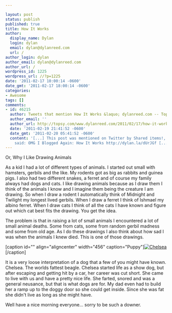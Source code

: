 ```yaml
---

layout: post
status: publish
published: true
title: How It Works
author:
  display_name: Dylan
  login: dylan
  email: dylan@dylanreed.com
  url: /
author_login: dylan
author_email: dylan@dylanreed.com
author_url: /
wordpress_id: 1225
wordpress_url: //?p=1225
date: '2011-02-17 10:00:14 -0600'
date_gmt: '2011-02-17 18:00:14 -0600'
categories:
- Awesome
tags: []
comments:
- id: 46215
  author: Tweets that mention How It Works &laquo; dylanreed.com -- Topsy.com
  author_email: ''
  author_url: http://topsy.com/www.dylanreed.com/2011/02/17/how-it-works/?utm_source=pingback&amp;utm_campaign=L2
  date: '2011-02-19 21:41:52 -0600'
  date_gmt: '2011-02-20 05:41:52 -0600'
  content: '[...] This post was mentioned on Twitter by Shared items!, dylan. dylan
    said: OMG I Blogged Again: How It Works http://dylan.la/dUrJGf [...]'
---
```


Or, Why I Like Drawing Animals

As a kid I had a lot of different types of animals. I started out small with hamsters, gerbils and the like. My rodents got as big as rabbits and guinea pigs. I also had two different snakes, a ferret and of course my family always had dogs and cats. I like drawing animals because as I draw them I think of the animals I know and I imagine them being the creature I am drawing. So when I draw a rodent I automatically think of Midnight and Twilight my longest lived gerbils. When I draw a ferret I think of Ishmael my albino ferret. When I draw cats I think of all the cats I have known and figure out which cat best fits the drawing. You get the idea.

The problem is that in raising a lot of small animals I encountered a lot of small animal deaths. Some from cats, some from random gerbil madness and some from old age. As I do these drawings I also think about how sad I was when the animals I knew died. This is one of those drawings.

[caption id="" align="aligncenter" width="456" caption="Puppy"][![][1]][2][/caption]

   [1]: http://fancycadaver.com//media/2011/02/Doggy.jpg (Chelsea)
   [2]: http://fancycadaver.com/2011/02/17/puppy/

  
It is a very loose interpretation of a dog that a few of you might have known. Chelsea. The worlds fattest beagle. Chelsea started life as a show dog, but after escaping and getting hit by a car, her career was cut short. She came to live with us and have a pretty nice life. She farted, snored and was a general neusance, but that is what dogs are for. My dad even had to build her a ramp up to the doggy door so she could get inside. Since she was fat she didn't live as long as she might have.

Well have a nice morning everyone... sorry to be such a downer.
